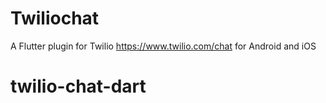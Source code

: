# Twiliochat

A Flutter plugin for Twilio https://www.twilio.com/chat for Android and iOS

# twilio-chat-dart
